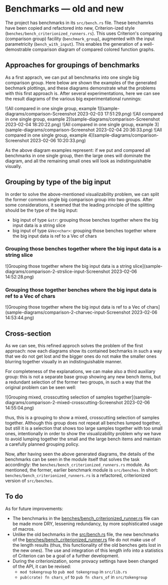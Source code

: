 # Benchmarks — old and new

The project has benchmarks in its `src/bench.rs` file. These benchamrks have been copied and refactored into new, Criterion-ized style (`benches/bench_criterionized_runners.rs`). This uses Criterion's comparing (comparison group) facility (`benchmark_group`), augmented with the input parametricity (`bench_with_input`). This enables the generation of a well-demostrable comparison diagram of compared colored function graphs.

## Approaches for groupings of benchmarks

As a first apprach, we can put all benchmarks into one single big comparison group. Here below are shown the examples of the generated bechmark plottings, and these diagrams demonstrate what the problems with this first approach is. After several experimentations, here we can see the result diagrams of the various big experimentational runnings:

![All compared in one single group, example 1](sample-diagrams/comparison-Screenshot 2023-02-03 17:51:29.png)
![All compared in one single group, example 2](sample-diagrams/comparison-Screenshot 2023-02-04 18:20:22.png)
![All compared in one single group, example 3](sample-diagrams/comparison-Screenshot 2023-02-04 20:36:33.png)
![All compared in one single group, example 4](sample-diagrams/comparison-Screenshot 2023-02-06 10:20:33.png)

As the above diagram examples represent: if we put and compared all benchmarks in one single group, then the large ones will dominate the diagram, and all the remaining small ones will look as indistinguishable visually.

## Grouping by type of the big input

In order to solve the above-mentioned visualizability problem, we can split the former common single big comparison group into two groups. After some considerations, it seemed that the leading principle of the splitting should be the type of the big input:

* big input of type `&str`: grouping those benches together where the big input data is a string slice
* big input of type `&Vec<char>`: grouping those benches together where the big input data is ref to a Vec of chars

### Grouping those benches together where the big input data is a string slice

![Grouping those together where the big input data is a string slice](sample-diagrams/comparison-2-strslice-input-Screenshot 2023-02-06 14:52:28.png)

### Grouping those together benches where the big input data is ref to a Vec of chars

![Grouping those together where the big input data is ref to a Vec of chars](sample-diagrams/comparison-2-charvec-input-Screenshot 2023-02-06 14:53:44.png)

## Cross-section

As we can see, this refined approch solves the problem of the first approach: now each diagrams show its contained bechmarks in such a way that we do not get lost and the bigger ones do not make the smaller ones blurring together visually in an indistinguishable manner.

For completeness of the explanations, we can make also a third auxiliary group: this is not a separate base group showing any new bench items, but a redundant selection of the former two groups, in such a way that the original problem can be seen well:

![Grouping mixed, crosscutting selection of samples together](sample-diagrams/comparison-2-mixed-crosscutting-Screenshot 2023-02-06 14:55:04.png)

thus, this is a grouping to show a mixed, crosscutting selection of samples together. Although this group does not repeat all benches lumped together, but still it is a selection that shows too large samples together with too small ones, intentionally in order to show the visualizability problem why we have to avoid lumping together the small and the large bench items and maintain a carefully planned grouping policy.

Now, after having seen the above generated diagrams, the details of the benchmarks can be seen in the module itself that solves the task accordingly: the `benches/bench_criterionized_runners.rs` module. As mentioned, the former, earlier benchmark module is `src/benches`. In short: `benches/bench_criterionized_runners.rs` is a refactored, criterionized version of `src/benches`.

## To do

As for future improvements:

* The benchmarks in the [benches/bench_criterionized_runner.rs](../benches/bench_criterionized_runner.rs) file can be made more DRY, lessening redundancy, by more sophisticated usage of macros.
* Unlike the old bechmarks in the [src/bench.rs](../src/bench.rs) file, the new benchmarks of the [benches/bench_criterionized_runner.rs](../benches/bench_criterionized_runner.rs) file do not make use of the length results (thus, this functionality of the old benches gets lost in the new ones). The use and integration of this length info into a statistics of Criterion can be a goal of a further development.
* During the criterionization, some provacy settings have been changed of the API, it can be revised:
    * `mod tokengroup` to `pub mod tokengroup` in `src/lib.rs`
    * `pub(crate) fn chars_of` to `pub fn chars_of` in `src/tokengroup`
